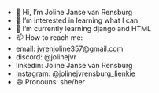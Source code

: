 - 👋 Hi, I’m Joline Janse van Rensburg
- 👀 I’m interested in learning what I can
- 🌱 I’m currently learning django and HTML
- 📫 How to reach me:
-    email: jvrenjoline357@gmail.com
-    discord: @jolinejvr
-    linkedin: Joline Janse van Rensburg
-    Instagram: @jolinejvrensburg_lienkie
- 😄 Pronouns: she/her
